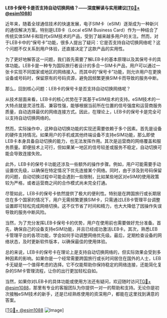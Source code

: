 **LEB卡保号卡是否支持自动切换网络？——深度解读与实用建议[[TG💪+ @esim1088](https://t.me/s/esim1088)]**

近年来，随着全球通信技术的快速发展，电子SIM卡（eSIM）逐渐成为一种新兴的通信解决方案。特别是LEB卡（Local eSIM Business Card）作为一种结合了传统实体SIM卡和现代eSIM技术的产品，受到了越来越多用户的关注。然而，对于LEB卡中的“保号卡”功能，很多人提出了疑问：它是否支持自动切换网络呢？这个问题不仅关系到用户体验，还直接决定了这款产品的实用性。

为了更好地解答这一问题，我们首先需要了解LEB卡的基本原理以及其保号卡的具体功能。LEB卡是一种专为国际旅行者设计的多合一SIM卡产品，用户可以通过一张卡实现不同国家或地区的网络接入。而其中的“保号卡”功能，则允许用户在更换设备或号码时，保留原有的号码资源，避免因频繁更换SIM卡而导致的服务中断。

那么，回到核心问题：LEB卡的保号卡是否支持自动切换网络呢？

从技术层面来看，LEB卡的核心优势在于其基于eSIM技术的支持。eSIM技术的一大特点就是灵活性高、兼容性强，能够根据当前所在位置的信号强度和运营商服务质量，自动选择最优的网络连接方式。因此，在理论上，LEB卡的保号卡是完全可以支持自动切换网络的。

然而，实际操作中，这种自动切换功能的实现还需要依赖于多个因素。首先是设备的硬件支持情况。如果用户的手机或其他终端设备不支持eSIM功能，那么即使LEB卡本身具备自动切换的能力，也无法发挥作用。其次是运营商的网络覆盖和服务质量。即便技术上可行，但如果某一地区的信号较差或服务不稳定，自动切换可能会导致连接失败。

此外，LEB卡的保号卡功能还涉及一些额外的操作步骤。例如，用户可能需要手动设置优先级，以确保在特定情况下优先连接某个网络。同时，由于涉及到号码保留的问题，自动切换过程中可能会遇到一些限制，比如某些地区对eSIM的使用政策较为严格，或者运营商之间的合作模式尚未完全打通。

尽管如此，LEB卡的保号卡依然提供了极大的便利性。特别是在跨国旅行或长期居住在多个国家的情况下，用户无需频繁更换SIM卡，只需通过LEB卡管理平台调整设置即可轻松完成网络切换。这不仅节省了时间和精力，也大大降低了因操作失误导致的服务中断风险。

当然，为了充分发挥LEB卡保号卡的优势，用户在使用前也需要做好充分准备。首先，确保自己的设备支持eSIM功能，并且已经成功激活LEB卡。其次，熟悉LEB卡管理平台的各项功能，学会如何手动调整网络优先级。最后，定期检查设备的网络状态，及时更新软件版本，以确保最佳的使用体验。

总的来说，LEB卡的保号卡在理论上是支持自动切换网络的，但实际效果会受到多种因素的影响。如果你是一个经常需要跨国旅行或长时间居住在国外的人士，LEB卡无疑是一个值得考虑的选择。它不仅能帮助你保持稳定的网络连接，还能简化复杂的SIM卡管理流程，让你的出行更加轻松自如。

当然，如果你对LEB卡的具体功能或使用方法还有疑问，欢迎随时访问[TG💪+ @esim1088](https://t.me/s/esim1088)，那里有专业的客服团队为你提供一对一的帮助和支持。无论你是初次接触eSIM技术的新手，还是已经熟练使用的资深用户，都能在这里找到满意的答案。

[[TG💪+ @esim1088](https://t.me/s/esim1088) ![Image](https://i.postimg.cc/4NQfJmqS/Snipaste-2025-05-13-00-14-12.png)]